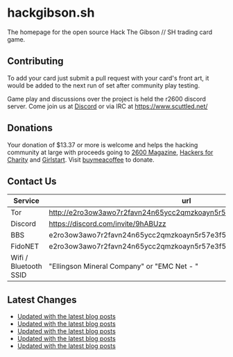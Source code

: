 # hackgibson.sh
The homepage for the open source Hack The Gibson // SH trading card game.


## Contributing

To add your card just submit a pull request with your card's front art, it would be added to the next run of set after community play testing.

Game play and discussions over the project is held the r2600 discord server. Come join us at [Discord](https://discord.com/invite/9hABUzz) or via IRC at https://www.scuttled.net/


## Donations

Your donation of $13.37 or more is welcome and helps the hacking community at large with proceeds going to [2600 Magazine](https://2600.com/), [Hackers for Charity](https://hackersforcharity.org) and [Girlstart](https://girlstart.org).  Visit [buymeacoffee](https://www.buymeacoffee.com/hackgibson.sh) to donate.


## Contact Us

Service | url
-|-
Tor | http://e2ro3ow3awo7r2favn24n65ycc2qmzkoayn5r57e3f56nvjwdcgg32ad.onion
Discord | https://discord.com/invite/9hABUzz
BBS | e2ro3ow3awo7r2favn24n65ycc2qmzkoayn5r57e3f56nvjwdcgg32ad.onion:23
FidoNET | e2ro3ow3awo7r2favn24n65ycc2qmzkoayn5r57e3f56nvjwdcgg32ad.onion:24554
Wifi / Bluetooth SSID | "Ellingson Mineral Company" or "EMC Net - <fidonet address>"

## Latest Changes
<!-- BLOG-POST-LIST:START -->
- [Updated with the latest blog posts](https://github.com/DFW2600/hackgibson.sh/commit/65261aae02cc13490b19da8838c3a4c0a598b1f5)
- [Updated with the latest blog posts](https://github.com/DFW2600/hackgibson.sh/commit/edff8456b5e7005a4f2f2f7b51447045c8171342)
- [Updated with the latest blog posts](https://github.com/DFW2600/hackgibson.sh/commit/d8938285701d1bd4d4512c45ac16c78e764bf28c)
- [Updated with the latest blog posts](https://github.com/DFW2600/hackgibson.sh/commit/22734dd8ed309a8100aeebfdff3b7fb49bd2cfd5)
- [Updated with the latest blog posts](https://github.com/DFW2600/hackgibson.sh/commit/1f78056a4a400eb95bd57529d21e9193b600b131)
<!-- BLOG-POST-LIST:END -->
